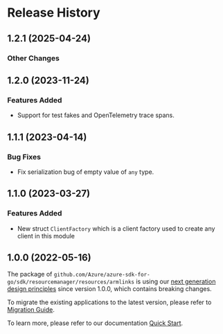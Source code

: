 # Release History

## 1.2.1 (2025-04-24)
### Other Changes


## 1.2.0 (2023-11-24)
### Features Added

- Support for test fakes and OpenTelemetry trace spans.


## 1.1.1 (2023-04-14)
### Bug Fixes

- Fix serialization bug of empty value of `any` type.


## 1.1.0 (2023-03-27)
### Features Added

- New struct `ClientFactory` which is a client factory used to create any client in this module


## 1.0.0 (2022-05-16)

The package of `github.com/Azure/azure-sdk-for-go/sdk/resourcemanager/resources/armlinks` is using our [next generation design principles](https://azure.github.io/azure-sdk/general_introduction.html) since version 1.0.0, which contains breaking changes.

To migrate the existing applications to the latest version, please refer to [Migration Guide](https://aka.ms/azsdk/go/mgmt/migration).

To learn more, please refer to our documentation [Quick Start](https://aka.ms/azsdk/go/mgmt).